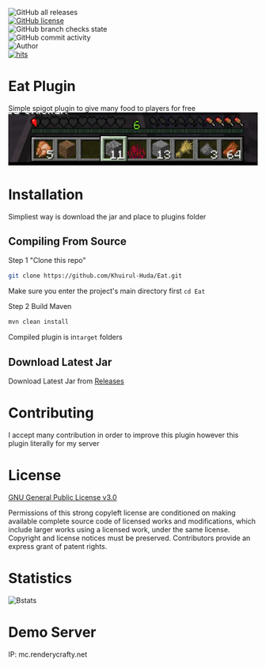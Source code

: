 ![GitHub all releases](https://img.shields.io/github/downloads/Khuirul-Huda/Eat/total?style=for-the-badge)<br>
[![GitHub license](https://img.shields.io/github/license/Khuirul-Huda/Eat?style=for-the-badge)](https://github.com/Khuirul-Huda/Eat/blob/main/LICENSE)<br>
![GitHub branch checks state](https://img.shields.io/github/checks-status/Khuirul-Huda/Eat/main?style=for-the-badge)<br>
![GitHub commit activity](https://img.shields.io/github/commit-activity/m/Khuirul-Huda/Eat?style=for-the-badge)<br>
![Author](https://img.shields.io/badge/AUTHOR-Khuirul%20Huda-green?style=for-the-badge)<br>
[![hits](https://hits.deltapapa.io/github/Khuirul-Huda/Eat.svg)](#)


# Eat Plugin

Simple spigot plugin to give many food to players for free
![Preview](https://raw.githubusercontent.com/Khuirul-Huda/Eat/main/.images/foodbar_screenshot.png)

# Installation
Simpliest way is download the jar and place to plugins folder
## Compiling From Source
Step 1 "Clone this repo"
```bash
git clone https://github.com/Khuirul-Huda/Eat.git
```
Make sure you enter the project's main directory first ```cd Eat```

Step 2 Build Maven
```bash
mvn clean install
```

Compiled plugin is in```target``` folders

## Download Latest Jar

Download Latest Jar from [Releases](https://github.com/Khuirul-Huda/Eat/releases)

# Contributing
I accept many contribution in order to improve this plugin however this plugin literally for my server

# License 
[GNU General Public License v3.0](https://github.com/Khuirul-Huda/Eat/blob/main/LICENSE)

Permissions of this strong copyleft license are conditioned on making available complete source code of licensed works and modifications, which include larger works using a licensed work, under the same license. Copyright and license notices must be preserved. Contributors provide an express grant of patent rights.

# Statistics
![Bstats](https://bstats.org/signatures/bukkit/Eat.svg)


# Demo Server

IP: mc.renderycrafty.net
